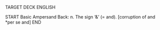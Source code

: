TARGET DECK
ENGLISH

START
Basic
Ampersand
Back: n. The sign ‘&’ (= and). [corruption of and *per se and]
END
